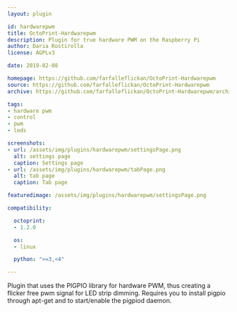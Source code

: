```yaml
---
layout: plugin

id: hardwarepwm
title: OctoPrint-Hardwarepwm
description: Plugin for true hardware PWM on the Raspberry Pi
author: Daria Rostirolla
license: AGPLv3

date: 2019-02-08

homepage: https://github.com/farfalleflickan/OctoPrint-Hardwarepwm
source: https://github.com/farfalleflickan/OctoPrint-Hardwarepwm
archive: https://github.com/farfalleflickan/OctoPrint-Hardwarepwm/archive/master.zip

tags:
- hardware pwm
- control
- pwm
- leds

screenshots:
- url: /assets/img/plugins/hardwarepwm/settingsPage.png
  alt: settings page
  caption: Settings page
- url: /assets/img/plugins/hardwarepwm/tabPage.png
  alt: tab page
  caption: Tab page

featuredimage: /assets/img/plugins/hardwarepwm/settingsPage.png

compatibility:

  octoprint:
  - 1.2.0

  os:
  - linux

  python: ">=3,<4"

---
```


Plugin that uses the PIGPIO library for hardware PWM, thus creating a flicker free pwm signal for LED strip dimming. Requires you to install pigpio through apt-get and to start/enable the pigpiod daemon.
